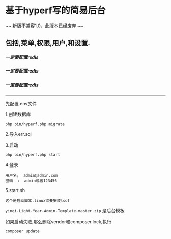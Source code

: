 # 基于hyperf写的简易后台
~~ 新版不兼容1.0，此版本已经废弃 ~~
## 包括,菜单,权限,用户,和设置.
##### **一定要配置redis** 

##### **一定要配置redis** 

##### **一定要配置redis** 

*** 
先配置.env文件

1.创建数据库
``` 
php bin/hyperf.php migrate
``` 
2.导入err.sql

3.启动
``` 
php bin/hyperf.php start
``` 
4.登录
``` 
用户名;  admin@admin.com
密码  :  admin或者123456
``` 

5.start.sh
```
这个是启动脚本.linux需要安装lsof
```

`yinqi-Light-Year-Admin-Template-master.zip`
是后台模板

如果启动失败,那么删除vendor和composer.lock,执行

`composer update`
